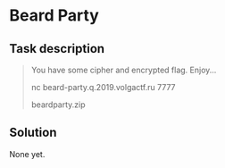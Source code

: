 Beard Party
===========

Task description
----------------

> You have some cipher and encrypted flag. Enjoy...
>
> nc beard-party.q.2019.volgactf.ru 7777
>
> beardparty.zip

Solution
--------

None yet.

